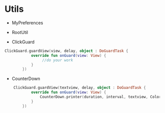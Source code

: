 # Utils 

* MyPreferences    
* RootUtil

* ClickGuard   

```kotlin
ClickGuard.guardView(view, delay, object : DoGuardTask {
            override fun onGuard(view: View) {
                 //do your work
            }
        })
```

* CounterDown  

```kotlin
    ClickGuard.guardView(textview, delay, object : DoGuardTask {
            override fun onGuard(view: View) {
                CounterDown.printer(duration, interval, textview, Color.Disable, Color.Enable, "Retry Text",isFarsiDigit:Boolean)
            }
        })
```
